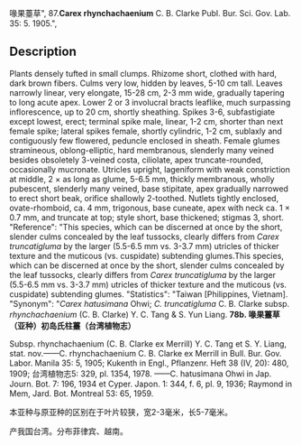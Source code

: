 喙果薹草",
87.**Carex rhynchachaenium** C. B. Clarke Publ. Bur. Sci. Gov. Lab. 35: 5. 1905.",

## Description
Plants densely tufted in small clumps. Rhizome short, clothed with hard, dark brown fibers. Culms very low, hidden by leaves, 5-10 cm tall. Leaves narrowly linear, very elongate, 15-28 cm, 2-3 mm wide, gradually tapering to long acute apex. Lower 2 or 3 involucral bracts leaflike, much surpassing inflorescence, up to 20 cm, shortly sheathing. Spikes 3-6, subfastigiate except lowest, erect; terminal spike male, linear, 1-2 cm, shorter than next female spike; lateral spikes female, shortly cylindric, 1-2 cm, sublaxly and contiguously few flowered, peduncle enclosed in sheath. Female glumes stramineous, oblong-elliptic, hard membranous, slenderly many veined besides obsoletely 3-veined costa, ciliolate, apex truncate-rounded, occasionally mucronate. Utricles upright, lageniform with weak constriction at middle, 2 × as long as glume, 5-6.5 mm, thickly membranous, wholly pubescent, slenderly many veined, base stipitate, apex gradually narrowed to erect short beak, orifice shallowly 2-toothed. Nutlets tightly enclosed, ovate-rhomboid, ca. 4 mm, trigonous, base cuneate, apex with neck ca. 1 × 0.7 mm, and truncate at top; style short, base thickened; stigmas 3, short.
  "Reference": "This species, which can be discerned at once by the short, slender culms concealed by the leaf tussocks, clearly differs from *Carex truncatigluma* by the larger (5.5-6.5 mm vs. 3-3.7 mm) utricles of thicker texture and the muticous (vs. cuspidate) subtending glumes.This species, which can be discerned at once by the short, slender culms concealed by the leaf tussocks, clearly differs from *Carex truncatigluma* by the larger (5.5-6.5 mm vs. 3-3.7 mm) utricles of thicker texture and the muticous (vs. cuspidate) subtending glumes.
  "Statistics": "Taiwan [Philippines, Vietnam].
  "Synonym": "*Carex hatusimana* Ohwi; *C. truncatigluma* C. B. Clarke subsp. *rhynchachaenium* (C. B. Clarke) Y. C. Tang &amp; S. Yun Liang.
**78b. 喙果薹草（亚种）初岛氏柱薹（台湾植物志）**

Subsp. rhynchachaenium (C. B. Clarke ex Merrill) Y. C. Tang et S. Y. Liang, stat. nov.——C. rhynchachaenium C. B. Clarke ex Merrill in Bull. Bur. Gov. Labor. Manila 35: 5, 1905; Kukenth in Engl., Pflanzenr. Heft 38 (IV, 20): 480, 1909; 台湾植物志5: 329, pl. 1354, 1978. ——C. hatusimana Ohwi in Jap. Journ. Bot. 7: 196, 1934 et Cyper. Japon. 1: 344, f. 6, pl. 9, 1936; Raymond in Mem, Jard. Bot. Montreal 53: 65, 1959.

本亚种与原亚种的区别在于叶片较狭，宽2-3毫米，长5-7毫米。

产我国台湾。分布菲律宾、越南。
